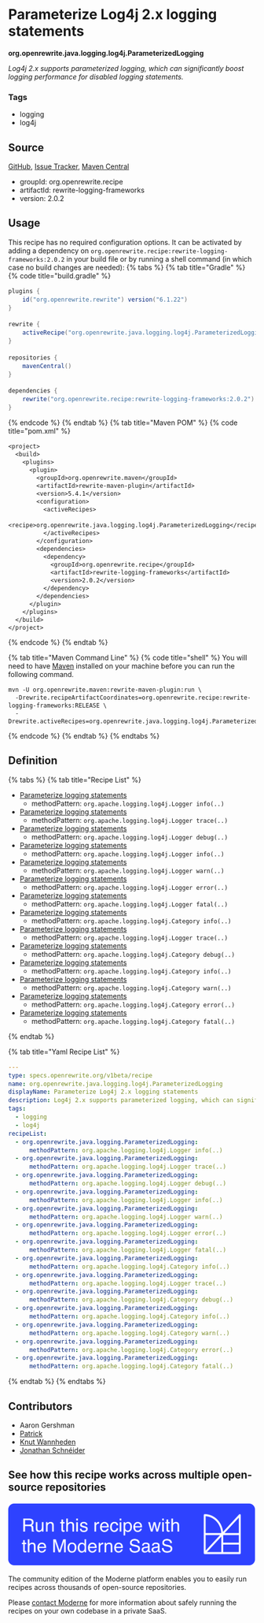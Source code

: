 # Parameterize Log4j 2.x logging statements

**org.openrewrite.java.logging.log4j.ParameterizedLogging**

_Log4j 2.x supports parameterized logging, which can significantly boost logging performance for disabled logging statements._

### Tags

* logging
* log4j

## Source

[GitHub](https://github.com/openrewrite/rewrite-logging-frameworks/blob/main/src/main/resources/META-INF/rewrite/log4j.yml), [Issue Tracker](https://github.com/openrewrite/rewrite-logging-frameworks/issues), [Maven Central](https://central.sonatype.com/artifact/org.openrewrite.recipe/rewrite-logging-frameworks/2.0.2/jar)

* groupId: org.openrewrite.recipe
* artifactId: rewrite-logging-frameworks
* version: 2.0.2


## Usage

This recipe has no required configuration options. It can be activated by adding a dependency on `org.openrewrite.recipe:rewrite-logging-frameworks:2.0.2` in your build file or by running a shell command (in which case no build changes are needed): 
{% tabs %}
{% tab title="Gradle" %}
{% code title="build.gradle" %}
```groovy
plugins {
    id("org.openrewrite.rewrite") version("6.1.22")
}

rewrite {
    activeRecipe("org.openrewrite.java.logging.log4j.ParameterizedLogging")
}

repositories {
    mavenCentral()
}

dependencies {
    rewrite("org.openrewrite.recipe:rewrite-logging-frameworks:2.0.2")
}
```
{% endcode %}
{% endtab %}
{% tab title="Maven POM" %}
{% code title="pom.xml" %}
```markup
<project>
  <build>
    <plugins>
      <plugin>
        <groupId>org.openrewrite.maven</groupId>
        <artifactId>rewrite-maven-plugin</artifactId>
        <version>5.4.1</version>
        <configuration>
          <activeRecipes>
            <recipe>org.openrewrite.java.logging.log4j.ParameterizedLogging</recipe>
          </activeRecipes>
        </configuration>
        <dependencies>
          <dependency>
            <groupId>org.openrewrite.recipe</groupId>
            <artifactId>rewrite-logging-frameworks</artifactId>
            <version>2.0.2</version>
          </dependency>
        </dependencies>
      </plugin>
    </plugins>
  </build>
</project>
```
{% endcode %}
{% endtab %}

{% tab title="Maven Command Line" %}
{% code title="shell" %}
You will need to have [Maven](https://maven.apache.org/download.cgi) installed on your machine before you can run the following command.

```shell
mvn -U org.openrewrite.maven:rewrite-maven-plugin:run \
  -Drewrite.recipeArtifactCoordinates=org.openrewrite.recipe:rewrite-logging-frameworks:RELEASE \
  -Drewrite.activeRecipes=org.openrewrite.java.logging.log4j.ParameterizedLogging
```
{% endcode %}
{% endtab %}
{% endtabs %}

## Definition

{% tabs %}
{% tab title="Recipe List" %}
* [Parameterize logging statements](../../../java/logging/parameterizedlogging.md)
  * methodPattern: `org.apache.logging.log4j.Logger info(..)`
* [Parameterize logging statements](../../../java/logging/parameterizedlogging.md)
  * methodPattern: `org.apache.logging.log4j.Logger trace(..)`
* [Parameterize logging statements](../../../java/logging/parameterizedlogging.md)
  * methodPattern: `org.apache.logging.log4j.Logger debug(..)`
* [Parameterize logging statements](../../../java/logging/parameterizedlogging.md)
  * methodPattern: `org.apache.logging.log4j.Logger info(..)`
* [Parameterize logging statements](../../../java/logging/parameterizedlogging.md)
  * methodPattern: `org.apache.logging.log4j.Logger warn(..)`
* [Parameterize logging statements](../../../java/logging/parameterizedlogging.md)
  * methodPattern: `org.apache.logging.log4j.Logger error(..)`
* [Parameterize logging statements](../../../java/logging/parameterizedlogging.md)
  * methodPattern: `org.apache.logging.log4j.Logger fatal(..)`
* [Parameterize logging statements](../../../java/logging/parameterizedlogging.md)
  * methodPattern: `org.apache.logging.log4j.Category info(..)`
* [Parameterize logging statements](../../../java/logging/parameterizedlogging.md)
  * methodPattern: `org.apache.logging.log4j.Logger trace(..)`
* [Parameterize logging statements](../../../java/logging/parameterizedlogging.md)
  * methodPattern: `org.apache.logging.log4j.Category debug(..)`
* [Parameterize logging statements](../../../java/logging/parameterizedlogging.md)
  * methodPattern: `org.apache.logging.log4j.Category info(..)`
* [Parameterize logging statements](../../../java/logging/parameterizedlogging.md)
  * methodPattern: `org.apache.logging.log4j.Category warn(..)`
* [Parameterize logging statements](../../../java/logging/parameterizedlogging.md)
  * methodPattern: `org.apache.logging.log4j.Category error(..)`
* [Parameterize logging statements](../../../java/logging/parameterizedlogging.md)
  * methodPattern: `org.apache.logging.log4j.Category fatal(..)`

{% endtab %}

{% tab title="Yaml Recipe List" %}
```yaml
---
type: specs.openrewrite.org/v1beta/recipe
name: org.openrewrite.java.logging.log4j.ParameterizedLogging
displayName: Parameterize Log4j 2.x logging statements
description: Log4j 2.x supports parameterized logging, which can significantly boost logging performance for disabled logging statements.
tags:
  - logging
  - log4j
recipeList:
  - org.openrewrite.java.logging.ParameterizedLogging:
      methodPattern: org.apache.logging.log4j.Logger info(..)
  - org.openrewrite.java.logging.ParameterizedLogging:
      methodPattern: org.apache.logging.log4j.Logger trace(..)
  - org.openrewrite.java.logging.ParameterizedLogging:
      methodPattern: org.apache.logging.log4j.Logger debug(..)
  - org.openrewrite.java.logging.ParameterizedLogging:
      methodPattern: org.apache.logging.log4j.Logger info(..)
  - org.openrewrite.java.logging.ParameterizedLogging:
      methodPattern: org.apache.logging.log4j.Logger warn(..)
  - org.openrewrite.java.logging.ParameterizedLogging:
      methodPattern: org.apache.logging.log4j.Logger error(..)
  - org.openrewrite.java.logging.ParameterizedLogging:
      methodPattern: org.apache.logging.log4j.Logger fatal(..)
  - org.openrewrite.java.logging.ParameterizedLogging:
      methodPattern: org.apache.logging.log4j.Category info(..)
  - org.openrewrite.java.logging.ParameterizedLogging:
      methodPattern: org.apache.logging.log4j.Logger trace(..)
  - org.openrewrite.java.logging.ParameterizedLogging:
      methodPattern: org.apache.logging.log4j.Category debug(..)
  - org.openrewrite.java.logging.ParameterizedLogging:
      methodPattern: org.apache.logging.log4j.Category info(..)
  - org.openrewrite.java.logging.ParameterizedLogging:
      methodPattern: org.apache.logging.log4j.Category warn(..)
  - org.openrewrite.java.logging.ParameterizedLogging:
      methodPattern: org.apache.logging.log4j.Category error(..)
  - org.openrewrite.java.logging.ParameterizedLogging:
      methodPattern: org.apache.logging.log4j.Category fatal(..)

```
{% endtab %}
{% endtabs %}

## Contributors
* Aaron Gershman
* [Patrick](mailto:patway99@gmail.com)
* [Knut Wannheden](mailto:knut@moderne.io)
* [Jonathan Schnéider](mailto:jkschneider@gmail.com)


## See how this recipe works across multiple open-source repositories

[![Moderne Link Image](/.gitbook/assets/ModerneRecipeButton.png)](https://app.moderne.io/recipes/org.openrewrite.java.logging.log4j.ParameterizedLogging)

The community edition of the Moderne platform enables you to easily run recipes across thousands of open-source repositories.

Please [contact Moderne](https://moderne.io/product) for more information about safely running the recipes on your own codebase in a private SaaS.
